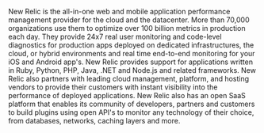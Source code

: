 New Relic is the all-in-one web and mobile application performance management provider for the cloud and the datacenter. More than 70,000 organizations use them to optimize over 100 billion metrics in production each day. They provide 24x7 real user monitoring and code-level diagnostics for production apps deployed on dedicated infrastructures, the cloud, or hybrid environments and real time end-to-end monitoring for your iOS and Android app's. New Relic provides support for applications written in Ruby, Python, PHP, Java, .NET and Node.js and related frameworks. New Relic also partners with leading cloud management, platform, and hosting vendors to provide their customers with instant visibility into the performance of deployed applications. New Relic also has an open SaaS platform that enables its community of developers, partners and customers to build plugins using open API's to monitor any technology of their choice, from databases, networks, caching layers and more.